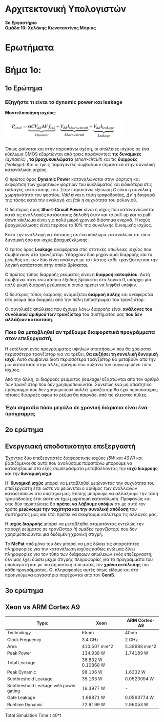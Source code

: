 # Αρχιτεκτονική Υπολογιστών

**3o Εργαστήριο**  
**Ομάδα 10: Χελάκης Κωνσταντίνος Μάριος** 

# Ερωτήματα

# Βήμα 1ο:  

## 1ο Ερώτημα   
### Εξηγήστε τι είναι το dynamic power και leakage 

**Μοντελοποίηση ισχύος**: 

![Image 1: Power equation](/Lab3/images%20%26%20charts/power%20equation.png)

Όπως φαίνεται και στην παραπάνω σχέση, οι απώλειες ισχύος σε ένα κύκλωμα CMOS εξαρτώνται από τρεις παράγοντες: **τις δυναμικές** *(dynamic)* **, τα βραχυκυκλώματα** *(short-circuit)* και τις **διαρροές** *(leakage).* Και οι τρεις παράγοντες συμβάλουν σημαντικά στην συνολική κατανάλωση ισχύος. 

Ο πρώτος όρος **Dynamic Power** καταναλώνεται στην φόρτιση και εκφόρτιση των χωρητικών φορτίων του κυκλώματος και ειδικότερα στις αλλαγές κατάστασης του. Στην παραπάνω εξίσωση *C* είναι η συνολική χωρητικότητα του φορτίου, *Vdd* είναι η τάση τροφοδοσίας, *ΔV* η διαφορά της τάσης κατά την εναλαγή και *fclk* η συχνότητα του ρολογιού.

Ο δεύτερος όρος **Short-Circuit Power** είναι η ισχύς που κατανανλώνεται κατά τις εναλλαγές κατάστασης δηλαδή όταν και το pull-up και το pull-down κύκλωμα είναι για πολύ μικρό χρονικό διάστημα ενεργά. Η ισχύς βραχυκύκλωσης είναι περίπου το 10% της συνολικής δυναμικής ισχύος. 

Κατά την εναλλαγή κατάστασης σε ένα κύκλωμα καταναλώνεται τόσο δυναμική όσο και ισχύς βραχυκύκλωσης.

Ο τρίτος όρος **Leakage** αναφέρεται στις στατικές απώλειες ισχύος που συμβαίνουν στα τρανζίστορ. Υπάρχουν δύο μηχανισμοί διαρροής και το μέγεθος και των δύο είναι ανάλογο με το πλάτος κάθε τρανζίστορ και την λογική κατάσταση στην οποία βρίσκεται. 

Ο πρώτος τύπος διαρροής ρεύματος είναι η **διαρροή κατοφλίου**. Αυτή συμβαίνει όταν ενώ κάποια έξοδος βρίσκεται στο λογικό 0, υπάρχει μία πολύ μικρή διαρροή ρεύματος η οποία πρέπει να ληφθεί υπόψιν. 

Ο δεύτερος τύπος διαρροής ονομάζεται **διαρροή πύλης** και αναφέρεται στο ρεύμα που διαρρέει από την πύλη (υπόστρωμα) του τρανζίστορ.

Οι συνολικές απώλειες που έχουμε λόγω διαρροής είναι **ανάλογες του συνόλικού αριθμού των τρανζίστορ** του συστήματος μας **που δεν αλλάζουν κατάσταση**.

### Ποιο θα μεταβληθεί αν τρέξουμε διαφορετικά προγράμματα στον επεξεργαστή;

Η εκτέλεση ενός προγράμματος υψηλών απαιτήσεων που θα χρειαστεί περισσότερα τρανζίστορ για να τρέξει, **θα αυξήσει τη συνολική δυναμική ισχύ**. Αυτό συμβαίνει διοτι περισσότερα τρανζίστορ θα μεταβούν από την μία κατάσταση στην άλλη, πράγμα που αυξάνει τον συγκεκριμένο τύπο ισχύος.

Από την άλλη, οι διαρροές ρεύματος *(leakage)* εξαρτώνται από τον αριθμό των τρανζίστορ που δεν χρησιμοποιούνται. Συνεπώς ένα μη απαιτητικό πρόγραμμα που δεν χρησιμοποιεί πολλά τρανζίστορ θα έχει περισσοτερες τέτοιες διαρροές αφού το ρεύμα θα παιρνάει από τις κλειστές πύλες.

### Έχει σημασία πόσο μεγάλο σε χρονική διάρκεια είναι ένα πρόγραμμα;

## 2ο ερώτημα

## Ενεργειακή αποδοτικότητα επεξεργαστή

Έχοντας δύο επεξεργαστές διαφορετικής ισχύος *(5W και 40W)* και βασιζόμενοι σε αυτά που αναλύσαμε παραπάνω μπορούμε να καταλήξουμε στα εξής συμπεράσματα μεταβάλλοντας την **ισχύ διαρροής** και την **δυναμική ισχύ**:

Η ΄**δυναμική ισχύς** μπορεί να μεταβληθεί *μειώνοντας* την συχνότητα του επεξεργαστή έτσι ώστε να μειώνεται ο αριθμός των εναλλαγών καταστάσεων στο σύστημα μας. Επίσης μπορούμε να αλλάξουμε την τάση τροφοδοσίας έτσι ώστε να έχω μικρότερη κατανάλωση. Προφανώς και στις δύο περιπτώσεις θα **πρέπει να λάβουμε υπόψιν** ότι με αυτό τον τρόπο **μειώνουμε την ταχύτητα και την συνολική απόδοση** του συστήματος μας και έτσι πρέπει να σκεφτούμε καλύτερα τις αλλαγές μας.

Η **ισχύς διαρροής** μπορεί να μεταβληθεί σταματόντας εντελώς την παροχή ρεύματος σε τρανζίστορ *(ή ομάδες τρανζίστορ)* που δεν χρησιμοποιούνται μια δεδομένη χρονική στιγμή.

Το **McPat** από μόνο του δεν μπορεί να μας δώσει τις απαραίτητες πληροφορίες για την κατανάλωση ισχύος καθώς ενώ μας δίνει πληροφορίες για τον τύπο των διάφορων απωλειών ενός επεξεργαστή, δεν μας έχει δώσει μέχρι στιγμής πληροφορίες για τα προγράμματα του υπολογιστή και με πιο σημαντική από αυτές τον **χρόνο εκτέλεσης** του κάθε προγράμματος. Οι πληροφορίες αυτές όπως είδαμε και στα προηγούμενα εργαστήρια παρέχονται από τον **Gem5**.  


## 3ο ερώτημα

## Xeon vs ARM Cortex A9

|Type: | Xeon |	ARM Cortex-A9 |
|---  |---  |---  |
|Technology |	65nm |	40nm |
|Clock Frequency	| 3.4 GHz |	2 GHz |
|Area	| 410.507 mm^2	 |5.39698 mm^2 |
|Peak Power	|134.938 W |	1.74189 W |
|Total Leakage	| 36.832 W	0.10868 W |
|Peak Dynamic	| 98.106 W	| 1.6332 W |
|Subthreshold Leakage |	35.163 W |	0.0523094 W |
|Subthreshold Leakage with power gating	 | 16.3977 W	 | - |
|Gate Leakage	| 1.66871 W |	0.0563774 W |
|Runtime Dynamic |	72.9199 W	 | 2.96053 W |
Total Simulation Time	t	40*t


